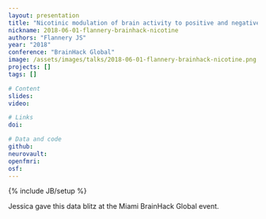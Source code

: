 ```yaml
---
layout: presentation
title: "Nicotinic modulation of brain activity to positive and negative feedback among abstinent smokers"
nickname: 2018-06-01-flannery-brainhack-nicotine
authors: "Flannery JS"
year: "2018"
conference: "BrainHack Global"
image: /assets/images/talks/2018-06-01-flannery-brainhack-nicotine.png
projects: []
tags: []

# Content
slides:
video:

# Links
doi:

# Data and code
github:
neurovault:
openfmri:
osf:
---
```

{% include JB/setup %}

Jessica gave this data blitz at the Miami BrainHack Global event.
